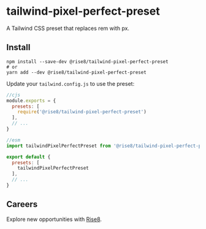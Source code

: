 # tailwind-pixel-perfect-preset
A Tailwind CSS preset that replaces rem with px.

## Install
```shell
npm install --save-dev @rise8/tailwind-pixel-perfect-preset
# or
yarn add --dev @rise8/tailwind-pixel-perfect-preset
```

Update your `tailwind.config.js` to use the preset:

```js
//cjs
module.exports = {
  presets: [
    require('@rise8/tailwind-pixel-perfect-preset')
  ],
  // ...
}
```
```js 
//esm
import tailwindPixelPerfectPreset from '@rise8/tailwind-pixel-perfect-preset'

export default {
  presets: [
    tailwindPixelPerfectPreset
  ],
  // ...
}
```

## Careers
Explore new opportunities with [Rise8](https://rise8.us/careers/).
